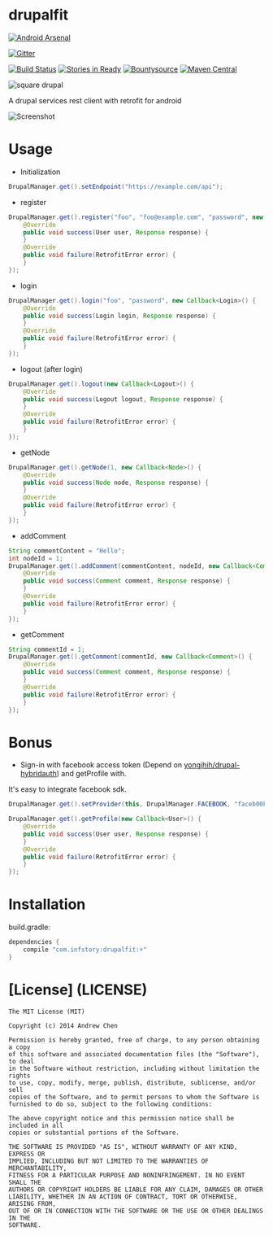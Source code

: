 drupalfit
=========

[![Android Arsenal](https://img.shields.io/badge/Android%20Arsenal-drupalfit-brightgreen.svg?style=flat)](https://android-arsenal.com/details/1/1250)

[![Gitter](https://badges.gitter.im/Join%20Chat.svg)](https://gitter.im/yongjhih/drupalfit?utm_source=badge&utm_medium=badge&utm_campaign=pr-badge&utm_content=badge)

[![Build Status](https://travis-ci.org/yongjhih/drupalfit.png?branch=master)](https://travis-ci.org/yongjhih/drupalfit) [![Stories in Ready](https://badge.waffle.io/yongjhih/drupalfit.png)](http://waffle.io/yongjhih/drupalfit) 
[![Bountysource](https://www.bountysource.com/badge/team?team_id=43965&style=bounties_posted)](https://www.bountysource.com/teams/8tory/bounties?utm_source=8tory&utm_medium=shield&utm_campaign=bounties_posted)
[![Maven Central](https://maven-badges.herokuapp.com/maven-central/com.infstory/drupalfit/badge.svg?style=flat)](https://maven-badges.herokuapp.com/maven-central/com.infstory/drupalfit)

![square drupal](drupal-webtreatsetc.png "Square drupal")

A drupal services rest client with retrofit for android

![Screenshot](app/screenshot.png "Sign-up sample")

Usage
=====

* Initialization

```java
DrupalManager.get().setEndpoint("https://example.com/api");
```

* register

```java
DrupalManager.get().register("foo", "foo@example.com", "password", new Callback<User>() {
    @Override
    public void success(User user, Response response) {
    }
    @Override
    public void failure(RetrofitError error) {
    }
});
```

* login

```java
DrupalManager.get().login("foo", "password", new Callback<Login>() {
    @Override
    public void success(Login login, Response response) {
    }
    @Override
    public void failure(RetrofitError error) {
    }
});
```

* logout (after login)

```java
DrupalManager.get().logout(new Callback<Logout>() {
    @Override
    public void success(Logout logout, Response response) {
    }
    @Override
    public void failure(RetrofitError error) {
    }
});
```

* getNode

```java
DrupalManager.get().getNode(1, new Callback<Node>() {
    @Override
    public void success(Node node, Response response) {
    }
    @Override
    public void failure(RetrofitError error) {
    }
});
```

* addComment

```java
String commentContent = "Hello";
int nodeId = 1;
DrupalManager.get().addComment(commentContent, nodeId, new Callback<Comment>() {
    @Override
    public void success(Comment comment, Response response) {
    }
    @Override
    public void failure(RetrofitError error) {
    }
});
```

* getComment

```java
String commentId = 1;
DrupalManager.get().getComment(commentId, new Callback<Comment>() {
    @Override
    public void success(Comment comment, Response response) {
    }
    @Override
    public void failure(RetrofitError error) {
    }
});
```

Bonus
=====

* Sign-in with facebook access token (Depend on [yongjhih/drupal-hybridauth](https://github.com/yongjhih/drupal-hybridauth)) and getProfile with.

It's easy to integrate facebook sdk.

```java
DrupalManager.get().setProvider(this, DrupalManager.FACEBOOK, "faceb00k_t0ken");

DrupalManager.get().getProfile(new Callback<User>() {
    @Override
    public void success(User user, Response response) {
    }
    @Override
    public void failure(RetrofitError error) {
    }
});
```

Installation
============

build.gradle:

```gradle
dependencies {
    compile "com.infstory:drupalfit:+"
}
```

[License] (LICENSE)
===================

```
The MIT License (MIT)

Copyright (c) 2014 Andrew Chen

Permission is hereby granted, free of charge, to any person obtaining a copy
of this software and associated documentation files (the "Software"), to deal
in the Software without restriction, including without limitation the rights
to use, copy, modify, merge, publish, distribute, sublicense, and/or sell
copies of the Software, and to permit persons to whom the Software is
furnished to do so, subject to the following conditions:

The above copyright notice and this permission notice shall be included in all
copies or substantial portions of the Software.

THE SOFTWARE IS PROVIDED "AS IS", WITHOUT WARRANTY OF ANY KIND, EXPRESS OR
IMPLIED, INCLUDING BUT NOT LIMITED TO THE WARRANTIES OF MERCHANTABILITY,
FITNESS FOR A PARTICULAR PURPOSE AND NONINFRINGEMENT. IN NO EVENT SHALL THE
AUTHORS OR COPYRIGHT HOLDERS BE LIABLE FOR ANY CLAIM, DAMAGES OR OTHER
LIABILITY, WHETHER IN AN ACTION OF CONTRACT, TORT OR OTHERWISE, ARISING FROM,
OUT OF OR IN CONNECTION WITH THE SOFTWARE OR THE USE OR OTHER DEALINGS IN THE
SOFTWARE.
```
